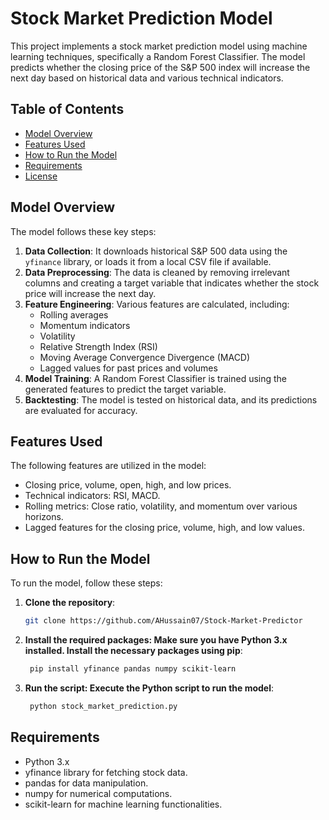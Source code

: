 # Stock Market Prediction Model

This project implements a stock market prediction model using machine learning techniques, specifically a Random Forest Classifier. The model predicts whether the closing price of the S&P 500 index will increase the next day based on historical data and various technical indicators.

## Table of Contents
- [Model Overview](#model-overview)
- [Features Used](#features-used)
- [How to Run the Model](#how-to-run-the-model)
- [Requirements](#requirements)
- [License](#license)

## Model Overview

The model follows these key steps:
1. **Data Collection**: It downloads historical S&P 500 data using the `yfinance` library, or loads it from a local CSV file if available.
2. **Data Preprocessing**: The data is cleaned by removing irrelevant columns and creating a target variable that indicates whether the stock price will increase the next day.
3. **Feature Engineering**: Various features are calculated, including:
   - Rolling averages
   - Momentum indicators
   - Volatility
   - Relative Strength Index (RSI)
   - Moving Average Convergence Divergence (MACD)
   - Lagged values for past prices and volumes
4. **Model Training**: A Random Forest Classifier is trained using the generated features to predict the target variable.
5. **Backtesting**: The model is tested on historical data, and its predictions are evaluated for accuracy.

## Features Used

The following features are utilized in the model:
- Closing price, volume, open, high, and low prices.
- Technical indicators: RSI, MACD.
- Rolling metrics: Close ratio, volatility, and momentum over various horizons.
- Lagged features for the closing price, volume, high, and low values.

## How to Run the Model

To run the model, follow these steps:

1. **Clone the repository**:
   ```bash
   git clone https://github.com/AHussain07/Stock-Market-Predictor
   
2. **Install the required packages: Make sure you have Python 3.x installed. Install the necessary packages using pip**:
   ```bash
    pip install yfinance pandas numpy scikit-learn
3. **Run the script: Execute the Python script to run the model**:
   ```bash
    python stock_market_prediction.py

## Requirements
* Python 3.x
* yfinance library for fetching stock data.
* pandas for data manipulation.
* numpy for numerical computations.
* scikit-learn for machine learning functionalities.

